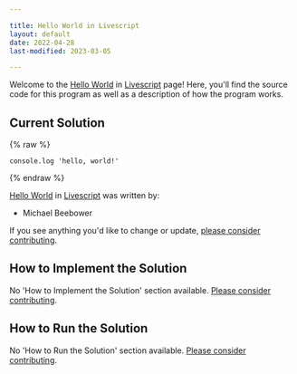 ```yaml
---

title: Hello World in Livescript
layout: default
date: 2022-04-28
last-modified: 2023-03-05

---
```


Welcome to the [Hello World](https://sampleprograms.io/projects/hello-world) in [Livescript](https://sampleprograms.io/languages/livescript) page! Here, you'll find the source code for this program as well as a description of how the program works.

## Current Solution

{% raw %}

```livescript
console.log 'hello, world!'
```

{% endraw %}

[Hello World](https://sampleprograms.io/projects/hello-world) in [Livescript](https://sampleprograms.io/languages/livescript) was written by:

- Michael Beebower

If you see anything you'd like to change or update, [please consider contributing](https://github.com/TheRenegadeCoder/sample-programs).

## How to Implement the Solution

No 'How to Implement the Solution' section available. [Please consider contributing](https://github.com/TheRenegadeCoder/sample-programs-website).

## How to Run the Solution

No 'How to Run the Solution' section available. [Please consider contributing](https://github.com/TheRenegadeCoder/sample-programs-website).